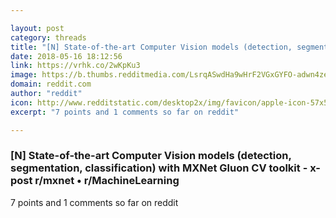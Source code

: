 ```yaml
---

layout: post
category: threads
title: "[N] State-of-the-art Computer Vision models (detection, segmentation, classification) with MXNet Gluon CV toolkit - x-post r/mxnet"
date: 2018-05-16 18:12:56
link: https://vrhk.co/2wKpKu3
image: https://b.thumbs.redditmedia.com/LsrqASwdHa9wHrF2VGxGYFO-adwn4ze9Q4EVrJRIE-g.jpg
domain: reddit.com
author: "reddit"
icon: http://www.redditstatic.com/desktop2x/img/favicon/apple-icon-57x57.png
excerpt: "7 points and 1 comments so far on reddit"

---
```


### [N] State-of-the-art Computer Vision models (detection, segmentation, classification) with MXNet Gluon CV toolkit - x-post r/mxnet • r/MachineLearning

7 points and 1 comments so far on reddit